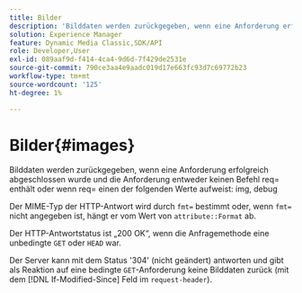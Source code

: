 ```yaml
---
title: Bilder
description: 'Bilddaten werden zurückgegeben, wenn eine Anforderung erfolgreich abgeschlossen wurde und die Anforderung entweder keinen Befehl req= enthält oder wenn req= einen der folgenden Werte aufweist: img, debug.'
solution: Experience Manager
feature: Dynamic Media Classic,SDK/API
role: Developer,User
exl-id: 089aaf9d-f414-4ca4-9d6d-7f429de2531e
source-git-commit: 790ce3aa4e9aadc019d17e663fc93d7c69772b23
workflow-type: tm+mt
source-wordcount: '125'
ht-degree: 1%

---
```


# Bilder{#images}

Bilddaten werden zurückgegeben, wenn eine Anforderung erfolgreich abgeschlossen wurde und die Anforderung entweder keinen Befehl req= enthält oder wenn req= einen der folgenden Werte aufweist: img, debug

Der MIME-Typ der HTTP-Antwort wird durch `fmt=` bestimmt oder, wenn `fmt=` nicht angegeben ist, hängt er vom Wert von `attribute::Format` ab.

Der HTTP-Antwortstatus ist „200 OK“, wenn die Anfragemethode eine unbedingte `GET` oder `HEAD` war.

Der Server kann mit dem Status &#39;304&#39; (nicht geändert) antworten und gibt als Reaktion auf eine bedingte `GET`-Anforderung keine Bilddaten zurück (mit dem [!DNL If-Modified-Since] Feld im `request-header`).
